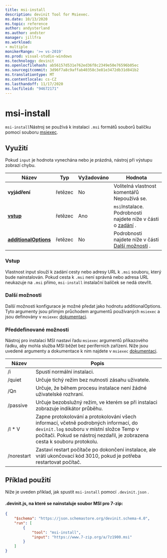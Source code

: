 ```yaml
---
title: msi-install
description: devinit Tool for Msiexec.
ms.date: 10/13/2020
ms.topic: reference
author: andysterland
ms.author: andster
manager: jillfra
ms.workload:
- multiple
monikerRange: '>= vs-2019'
ms.prod: visual-studio-windows
ms.technology: devinit
ms.openlocfilehash: ab56157d531e762ed36f8c2349e50e76596b05ec
ms.sourcegitcommit: 3d96f7a8c9affab40358c3e81e3472db31d841b2
ms.translationtype: MT
ms.contentlocale: cs-CZ
ms.lasthandoff: 11/17/2020
ms.locfileid: "94672171"
---
```

# <a name="msi-install"></a>msi-install

`msi-install`Nástroj se používá k instalaci `.msi` formátů souborů balíčku pomocí souboru [msiexec](https://docs.microsoft.com/windows-server/administration/windows-commands/msiexec).

## <a name="usage"></a>Využití

Pokud `input` je hodnota vynechána nebo je prázdná, nástroj při výstupu zobrazí chybu.

| Název                                         | Typ   | Vyžadováno | Hodnota                                                                             |
|----------------------------------------------|--------|----------|-----------------------------------------------------------------------------------|
| **vyjádření**                                 | řetězec | No       | Volitelná vlastnost komentářů Nepoužívá se.                                             |
| [**vstup**](#input)                          | řetězec | Ano      | `msi`Instalace. Podrobnosti najdete níže v části o [zadání](#input) .                      |
| [**additionalOptions**](#additional-options) | řetězec | No       | Podrobnosti najdete níže v části [Další možnosti](#additional-options) .                  |

### <a name="input"></a>Vstup

Vlastnost input slouží k zadání cesty nebo adresy URL k `.msi` souboru, který bude nainstalován. Pokud cesta k `.msi` není správná nebo adresa URL neukazuje na `.msi` přímo, `msi-install` instalační balíček se nedá otevřít.

### <a name="additional-options"></a>Další možnosti

Další možnosti konfigurace je možné předat jako hodnotu additionalOptions. Tyto argumenty jsou přímým průchodem argumentů používaných `msiexec` a jsou definovány v `msiexec` [dokumentaci](https://docs.microsoft.com/windows-server/administration/windows-commands/msiexec).

### <a name="built-in-options"></a>Předdefinované možnosti

Nástroj pro instalaci MSI nastaví řadu `msiexec` argumentů příkazového řádku, aby mohla služba MSI běžet bez periferních zařízení. Níže jsou uvedené argumenty a dokumentace k nim najdete v `msiexec` [dokumentaci](https://docs.microsoft.com/windows-server/administration/windows-commands/msiexec).

| Název          | Popis                                                                                                                                                                                   |
|---------------|-----------------------------------------------------------------------------------------------------------------------------------------------------------------------------------------------|
| /i            | Spustí normální instalaci.                                                                                                                                                                    | 
| /quiet        | Určuje tichý režim bez nutnosti zásahu uživatele.                                                                                                                                        | 
| /Qn           | Určuje, že během procesu instalace není žádné uživatelské rozhraní.                                                                                                                                           | 
| /passive      | Určuje bezobslužný režim, ve kterém se při instalaci zobrazuje indikátor průběhu.                                                                                                                    | 
| /l * V          | Zapne protokolování a protokolování všech informací, včetně podrobných informací, do `devinit.log` souboru v místní složce Temp v počítači. Pokud se nástroj nezdařil, je zobrazena cesta k souboru protokolu.      | 
| /norestart    | Zastaví restart počítače po dokončení instalace, ale vrátí ukončovací kód 3010, pokud je potřeba restartovat počítač.                                                                  | 

## <a name="example-usage"></a>Příklad použití
Níže je uveden příklad, jak spustit `msi-install` pomocí `.devinit.json` . 

#### <a name="devinitjson-that-will-install-the-7-zip-msi"></a>.devinit.js, na které se nainstaluje soubor MSI pro 7-zip:
```json
{
    "$schema": "https://json.schemastore.org/devinit.schema-4.0",
    "run": [
        {
            "tool": "msi-install",
            "input": "https://www.7-zip.org/a/7z1900.msi"
        }
    ]
}
```
